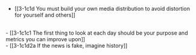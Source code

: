 - [[3-1c1d You must build your own media distribution to avoid distortion for yourself and others]]
<br>
- [[3-1c1c1 The first thing to look at each day should be your purpose and metrics you can improve upon]]
<br>
- [[3-1c1d2a If the news is fake, imagine history]]
